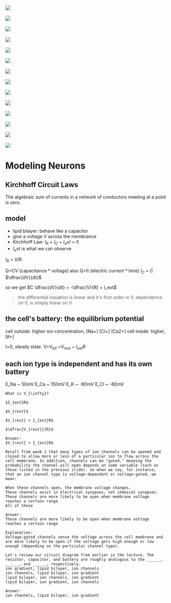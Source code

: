 ![](http://geekresearchlab.net/coursera/neuro/model-1.jpg)<br><br>
![](http://geekresearchlab.net/coursera/neuro/model-2.jpg)<br><br>
![](http://geekresearchlab.net/coursera/neuro/model-3.jpg)<br><br>
![](http://geekresearchlab.net/coursera/neuro/model-4.jpg)<br><br>
![](http://geekresearchlab.net/coursera/neuro/model-5.jpg)<br><br>
![](http://geekresearchlab.net/coursera/neuro/model-6.jpg)<br><br>
![](http://geekresearchlab.net/coursera/neuro/model-7.jpg)<br><br>
![](http://geekresearchlab.net/coursera/neuro/model-8.jpg)<br><br>
![](http://geekresearchlab.net/coursera/neuro/model-9.jpg)<br><br>
![](http://geekresearchlab.net/coursera/neuro/model-10.jpg)<br><br>
![](http://geekresearchlab.net/coursera/neuro/model-11.jpg)<br><br>
![](http://geekresearchlab.net/coursera/neuro/model-12.jpg)<br><br>
![](http://geekresearchlab.net/coursera/neuro/model-13.jpg)<br><br>
![](http://geekresearchlab.net/coursera/neuro/model-14.jpg)<br>

# Modeling Neurons

## Kirchhoff Circuit Laws

The algebraic sum of currents in a network of conductors meeting at a point is zero.

## model
- lipid bilayer: behave like a capacitor
- give a voltage V across the membrance
- Kirchhoff Law: $I_R$ + $I_C$ + $I_ext$ = 0
- $I_ext$ is what we can observe

$I_R$ = V/R

Q=CV (capacitance * voltage) also Q=It (electric current * time)
$I_C$ = C $\dfrac{dV}{dt}$

so we get $C \dfrac{dV}{dt} = -\dfrac{V}{R} + I_ext$ 

> the differential equation is linear and it's first order in V, dependence on V, is simply linear on V

## the cell's battery: the equilibrium potential
cell outside: higher ion concentration, [Na+] [Cl+] [Ca2+]
cell inside: higher, [K+]


t=0, steady state. V=$V_{\inf}$
=$V_{rest} + I_{ext}R$

## each ion type is independent and has its own battery
E_Na ~ 50mV
E_Ca ~ 150mV
E_K  ~ -80mV
E_Cl ~ -60mV

```
What is V_{\infty}?

$I_{ext}R$

$V_{rest}$

$V_{rest} + I_{ext}R$

$\dfrac{V_{rest}}{R}$

Answer:
$V_{rest} + I_{ext}R$
```

```
Recall from week 1 that many types of ion channels can be opened and closed to allow more or less of a particular ion to flow across the cell membrane. In addition, channels can be "gated," meaning the probability the channel will open depends on some variable (such as those listed in the previous slide). So when we say, for instance, that an ion channel type is voltage-dependent or voltage-gated, we mean:

When these channels open, the membrane voltage changes.
These channels exist in electrical synapses, not chemical synapses.
These channels are more likely to be open when membrane voltage reaches a certain range
All of these

Answer:
These channels are more likely to be open when membrane voltage reaches a certain range

Explanation:
Voltage-gated channels sense the voltage across the cell membrane and are more likely to be open if the voltage gets high enough or low enough (depending on the particular channel type).

```
```
Let's review our circuit diagram from earlier in the lecture. The resistor, capacitor, and battery are roughly analogous to the ______, ______, and ______, respectively.
ion gradient, lipid bilayer, ion channels
ion channels, lipid bilayer, ion gradient
lipid bilayer, ion channels, ion gradient
lipid bilayer, ion gradient, ion channels

Answer:
ion channels, lipid bilayer, ion gradient

```